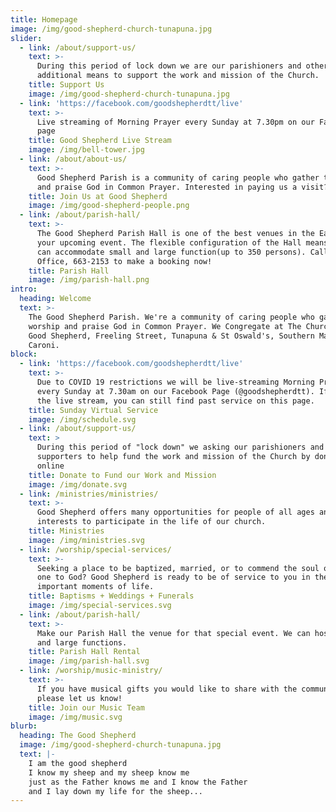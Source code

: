 ```yaml
---
title: Homepage
image: /img/good-shepherd-church-tunapuna.jpg
slider:
  - link: /about/support-us/
    text: >-
      During this period of lock down we are our parishioners and other with
      additional means to support the work and mission of the Church.
    title: Support Us
    image: /img/good-shepherd-church-tunapuna.jpg
  - link: 'https://facebook.com/goodshepherdtt/live'
    text: >-
      Live streaming of Morning Prayer every Sunday at 7.30pm on our Facebook
      page
    title: Good Shepherd Live Stream
    image: /img/bell-tower.jpg
  - link: /about/about-us/
    text: >-
      Good Shepherd Parish is a community of caring people who gather to worship
      and praise God in Common Prayer. Interested in paying us a visit?
    title: Join Us at Good Shepherd
    image: /img/good-shepherd-people.png
  - link: /about/parish-hall/
    text: >-
      The Good Shepherd Parish Hall is one of the best venues in the East for
      your upcoming event. The flexible configuration of the Hall means that we
      can accommodate small and large function(up to 350 persons). Call the
      Office, 663-2153 to make a booking now!
    title: Parish Hall
    image: /img/parish-hall.png
intro:
  heading: Welcome
  text: >-
    The Good Shepherd Parish. We're a community of caring people who gather to
    worship and praise God in Common Prayer. We Congregate at The Church of the
    Good Shepherd, Freeling Street, Tunapuna & St Oswald's, Southern Main Road,
    Caroni.
block:
  - link: 'https://facebook.com/goodshepherdtt/live'
    text: >-
      Due to COVID 19 restrictions we will be live-streaming Morning Prayer
      every Sunday at 7.30am on our Facebook Page (@goodshepherdtt). If you miss
      the live stream, you can still find past service on this page.
    title: Sunday Virtual Service
    image: /img/schedule.svg
  - link: /about/support-us/
    text: >
      During this period of "lock down" we asking our parishioners and other 
      supporters to help fund the work and mission of the Church by donating
      online
    title: Donate to Fund our Work and Mission
    image: /img/donate.svg
  - link: /ministries/ministries/
    text: >-
      Good Shepherd offers many opportunities for people of all ages and
      interests to participate in the life of our church.
    title: Ministries
    image: /img/ministries.svg
  - link: /worship/special-services/
    text: >-
      Seeking a place to be baptized, married, or to commend the soul of a loved
      one to God? Good Shepherd is ready to be of service to you in these
      important moments of life.
    title: Baptisms + Weddings + Funerals
    image: /img/special-services.svg
  - link: /about/parish-hall/
    text: >-
      Make our Parish Hall the venue for that special event. We can host small
      and large functions.
    title: Parish Hall Rental
    image: /img/parish-hall.svg
  - link: /worship/music-ministry/
    text: >-
      If you have musical gifts you would like to share with the community,
      please let us know!
    title: Join our Music Team
    image: /img/music.svg
blurb:
  heading: The Good Shepherd
  image: /img/good-shepherd-church-tunapuna.jpg
  text: |-
    I am the good shepherd
    I know my sheep and my sheep know me
    just as the Father knows me and I know the Father
    and I lay down my life for the sheep...
---
```


